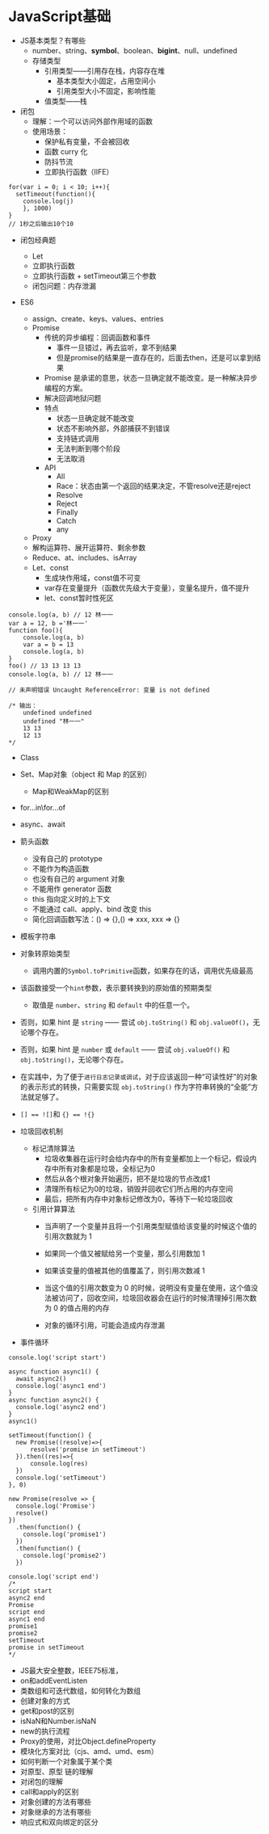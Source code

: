 # JavaScript基础

-   JS基本类型？有哪些
    -   number、string、**symbol**、boolean、**bigint**、null、undefined
    -   存储类型
        -   引用类型——引用存在栈，内容存在堆
            -   基本类型大小固定，占用空间小
            -   引用类型大小不固定，影响性能
        -   值类型——栈
-   闭包
    -   理解：一个可以访问外部作用域的函数
    -   使用场景：
        -   保护私有变量，不会被回收
        -   函数 curry 化
        -   防抖节流
        -   立即执行函数（IIFE）

```
for(var i = 0; i < 10; i++){
  setTimeout(function(){
    console.log(j)
    }, 1000) 
}
// 1秒之后输出10个10
```

-   闭包经典题
    -   Let
    -   立即执行函数
    -   立即执行函数 + setTimeout第三个参数
	-   闭包问题：内存泄漏

-   ES6
    -   assign、create、keys、values、entries
    -   Promise
        -   传统的异步编程：回调函数和事件
            -   事件一旦错过，再去监听，拿不到结果
            -   但是promise的结果是一直存在的，后面去then，还是可以拿到结果
        -   Promise 是承诺的意思，状态一旦确定就不能改变。是一种解决异步编程的方案。
        -   解决回调地狱问题
        -   特点
            -   状态一旦确定就不能改变
            -   状态不影响外部，外部捕获不到错误
            -   支持链式调用
            -   无法判断到哪个阶段
            -   无法取消
        -   API
            -   All
            -   Race：状态由第一个返回的结果决定，不管resolve还是reject
            -   Resolve
            -   Reject
            -   Finally
            -   Catch
            -   any
    -   Proxy
    -   解构运算符、展开运算符、剩余参数
    -   Reduce、at、includes、isArray
    -   Let、const
        -   生成块作用域，const值不可变
        -   var存在变量提升（函数优先级大于变量），变量名提升，值不提升
        -   let、const暂时性死区

```
console.log(a, b) // 12 林一一
var a = 12, b ='林一一' 
function foo(){ 
    console.log(a, b) 
    var a = b = 13 
    console.log(a, b) 
} 
foo() // 13 13 13 13
console.log(a, b) // 12 林一一

// 未声明错误 Uncaught ReferenceError: 变量 is not defined

/* 输出：
    undefined undefined
    undefined "林一一"
    13 13
    12 13
*/
```

-   Class
-   Set、Map对象（object 和 Map 的区别）
    -   Map和WeakMap的区别
        
-   for...in\for...of
-   async、await
-   箭头函数
    -   没有自己的 prototype
    -   不能作为构造函数
    -   也没有自己的 argument 对象
    -   不能用作 generator 函数
    -   this 指向定义时的上下文
    -   不能通过 call、apply、bind 改变 this
    -   简化回调函数写法：() => {},() => xxx, xxx => {}
-   模板字符串

-   对象转原始类型
    -   调用内置的`Symbol.toPrimitive`函数，如果存在的话，调用优先级最高

-   该函数接受一个`hint`参数，表示要转换到的原始值的预期类型
    -   取值是 `number`、`string` 和 `default` 中的任意一个。

-   否则，如果 hint 是 `string` —— 尝试 `obj.toString()` 和 `obj.valueOf()`，无论哪个存在。

-   否则，如果 hint 是 `number` 或 `default` —— 尝试 `obj.valueOf()` 和 `obj.toString()`，无论哪个存在。

-   在实践中，为了便于`进行日志记录或调试`，对于应该返回一种“可读性好”的对象的表示形式的转换，只需要实现 `obj.toString()` 作为字符串转换的“全能”方法就足够了。
-   `[] == ![]`和 `{} == !{}`
-   垃圾回收机制
    -   标记清除算法
        - 垃圾收集器在运行时会给内存中的所有变量都加上一个标记，假设内存中所有对象都是垃圾，全标记为0
		- 然后从各个根对象开始遍历，把不是垃圾的节点改成1
		- 清理所有标记为0的垃圾，销毁并回收它们所占用的内存空间
		- 最后，把所有内存中对象标记修改为0，等待下一轮垃圾回收
	- 引用计算算法
	    - 当声明了一个变量并且将一个引用类型赋值给该变量的时候这个值的引用次数就为 1

		- 如果同一个值又被赋给另一个变量，那么引用数加 1
		- 如果该变量的值被其他的值覆盖了，则引用次数减 1
		- 当这个值的引用次数变为 0 的时候，说明没有变量在使用，这个值没法被访问了，回收空间，垃圾回收器会在运行的时候清理掉引用次数为 0 的值占用的内存
		-   对象的循环引用，可能会造成内存泄漏
-   事件循环
```
console.log('script start') 

async function async1() {
  await async2()
  console.log('async1 end')
}
async function async2() {
  console.log('async2 end') 
}
async1()

setTimeout(function() {
  new Promise((resolve)=>{
      resolve('promise in setTimeout')
  }).then((res)=>{
      console.log(res)
  })
  console.log('setTimeout')
}, 0)

new Promise(resolve => {
  console.log('Promise')
  resolve()
})
  .then(function() {
    console.log('promise1')
  })
  .then(function() {
    console.log('promise2')
  })

console.log('script end')
/*
script start
async2 end
Promise
script end
async1 end
promise1
promise2
setTimeout
promise in setTimeout
*/
```

- JS最大安全整数，IEEE75标准，
- on和addEventListen
- 类数组和可迭代数组，如何转化为数组
- 创建对象的方式
- get和post的区别
- isNaN和Number.isNaN
- new的执行流程
- Proxy的使用，对比Object.defineProperty
- 模块化方案对比（cjs、amd、umd、esm）
- 如何判断一个对象属于某个类
- 对原型、原型 链的理解
- 对闭包的理解
- call和apply的区别
- 对象创建的方法有哪些
- 对象继承的方法有哪些
- 响应式和双向绑定的区分